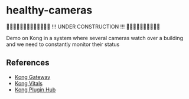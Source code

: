 # healthy-cameras

🚧🚧🚧🚧🚧🚧🚧🚧🚧🚧🚧🚧🚧 !!! UNDER CONSTRUCTION !!! 🚧🚧🚧🚧🚧🚧🚧🚧🚧🚧

Demo on Kong in a system where several cameras watch over a building and we need to constantly monitor their status

## References

- [Kong Gateway](https://docs.konghq.com/gateway/)
- [Kong Vitals](https://docs.konghq.com/gateway/2.8.x/vitals/)
- [Kong Plugin Hub](https://docs.konghq.com/hub/)
